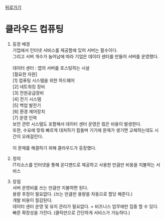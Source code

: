 [뒤로가기](../../README.md)

# 클라우드 컴퓨팅

1. 등장 배경<br>
   기업에서 인터넷 서비스를 제공함에 있어 서버는 필수이다.<br>
   그리고 서버 개수가 늘어남에 따라
   기업은 데이터 센터를 만들어 서버를 운영했다.<br><br>
   데이터 센터 : 앱의 서버를 호스팅하는 시설
   <br> [필요한 자원]<br>
   [1] 컴퓨팅 시스템을 위한 하드웨어<br>
   [2] 네트워킹 장비<br>
   [3] 전원공급장비<br>
   [4] 전기 시스템<br>
   [5] 백업 발전기<br>
   [6] 환경 제어장치<br>
   [7] 운영 인력
   <br> 보안 관련 시스템도 포함해서 데이터 센터 운영은 많은 비용이 발생한다.
   <br> 또한, 수요에 맞춰 빠르게 대처하기 힘들며 기기에 문제가 생기면 교체하는데도 시간이 오래걸린다.<br><br>
   이 문제를 해결하기 위해 클라우드가 등장했다.

2. 정의<br>
   IT리소스를 인터넷을 통해 온디맨드로 제공하고 사용한 만큼만 비용을 지불하는 서비스<br>

3. 장점<br>
   서버 운영비를 쓰는 만큼만 지불하면 된다.<br>
   용량 추정이 필요없다. (쓰는 만큼만 용량을 자동으로 할당 해준다.)<br>
   개발 비용이 절감된다.<br>
   데이터 센터 운영 및 유지 관리가 필요없다. = 비즈니스 업무에만 집중 할 수 있다.<br>
   빠른 확장성을 가진다. (클릭만으로 간단하게 서비스가 가능하다.)<br>
